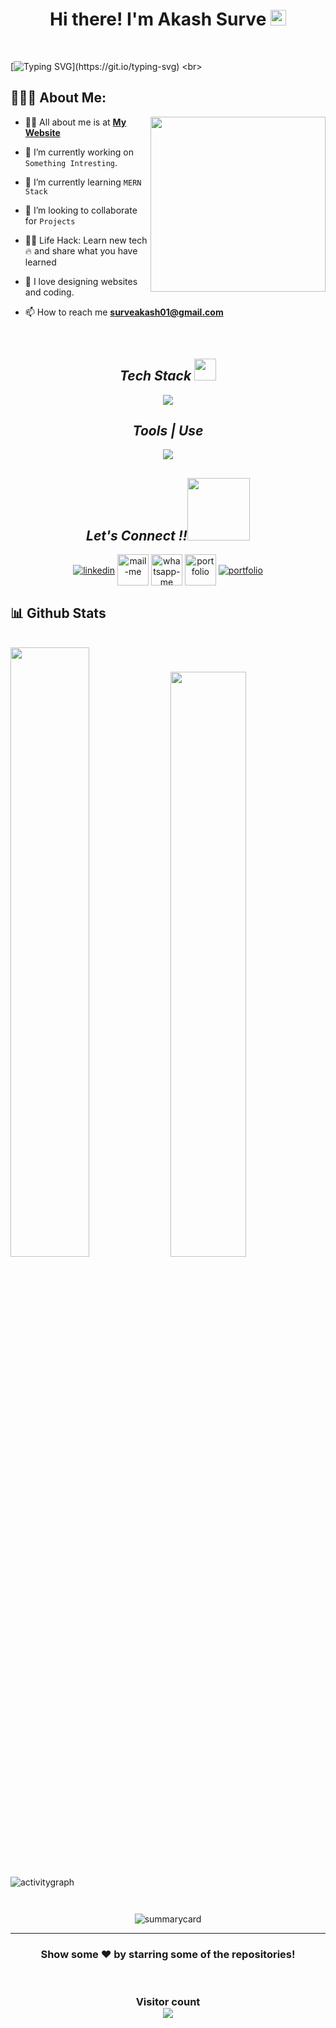 
<h1 align="center">Hi there! I'm Akash Surve <img src="https://media.giphy.com/media/hvRJCLFzcasrR4ia7z/giphy.gif" width="25px"> </h1>
 <br>
   
 [![Typing SVG](https://readme-typing-svg.herokuapp.com?font=comfortaa&color=016EEA&size=24&width=500&lines=Currently+Learning+Full-Stack+Web+Development;Open-Source+Developer;Nice+to+meet+you...)](https://git.io/typing-svg)
  <br>
   ## 👨🏻‍💻 About Me:

<img  src="https://akashsurve.web.app/static/media/about.aee0f771fbfc1e7b8fa8.png" height="280px" align="right" />

- 🙋‍♂️ All about me is at **[My Website](https://akashsurve2377.netlify.app/)**

- 🔭 I’m currently working on `Something Intresting`.

- 🌱 I’m currently learning `MERN Stack`

- 👯 I’m looking to collaborate for `Projects`

- 👨‍💻 Life Hack: Learn new tech :fire: and share what you have learned 

- 💓 I love designing websites and coding.

- 📫 How to reach me **surveakash01@gmail.com**

<br>


<h2 align="center"><i>Tech Stack <img src="https://camo.githubusercontent.com/beb64ff21c883e318e4f5db5231c2ba4175705bea1c9249e82a41ab375db4f75/68747470733a2f2f6d65646961322e67697068792e636f6d2f6d656469612f51737347456d706b79454f684243623765312f67697068792e6769663f6369643d656366303565343761306e336769316266716e74716d6f62386739616964316f796a327772336473336d67373030626c267269643d67697068792e676966" width="35"/></i></h2>
<p align="center">
  <a >
    <img src="https://skillicons.dev/icons?i=html,css,js,react,java,redux,bootstrap,express,jquery,materialui,mongodb,nodejs," />
  </a>
</p>


<!-- <img src="" alt="" /> -->
<h2 align="center"><i>Tools | Use</i></h2>
<p align="center">
  <a >
    <img src="https://skillicons.dev/icons?i=bash,codepen,firebase,git,github,heroku,netlify,powershell,vscode,visualstudio," />
  </a>
</p>


<h2 align="center"><i>Let's Connect !!<img src="https://raw.githubusercontent.com/ShahriarShafin/ShahriarShafin/main/Assets/handshake.gif" width="100" /></i></h2>

<p align="center">
  <a href="https://www.linkedin.com/in/akashsurve/" target="blank"><img align="center" src="https://skillicons.dev/icons?i=linkedin" alt="linkedin" /></a>
  <a title="surveakash01@gmail.com" href="mailto:surveakash01@gmail.com" target="blank"><img align="center"  src="https://cdn-icons-png.flaticon.com/128/888/888853.png"  width="50px"   alt="mail-me" /></a>
  <a href="https://wa.me/918668458742" target="blank"><img align="center" src="https://cdn-icons-png.flaticon.com/128/733/733585.png" width="50px"  alt="whatsapp-me" /></a>
  <a href="https://akashsurve2377.netlify.app/" target="_blank"><img align="center" src="https://cdn-icons.flaticon.com/png/128/3059/premium/3059997.png?token=exp=1660972921~hmac=b50f31d65122c24bb746142d2fc8008a"  width="50px" alt="portfolio" /></a>
    <a href="https://twitter.com/AkashSurve2377" target="_blank"><img align="center" src="https://skillicons.dev/icons?i=twitter"  alt="portfolio" /></a>
</p>


<h2>📊 Github Stats</h2>
<br/>

<div>
  <img width="50%"  src="https://github-readme-stats.vercel.app/api?username=Akash2377&show_icons=true&theme=dark" />
  <img width="49%"  src="https://github-readme-stats.vercel.app/api/top-langs/?username=Akash2377&layout=compact&theme=dark" />
</div>
 <br />
<img src="https://activity-graph.herokuapp.com/graph?username=Akash2377&theme=react-dark" alt="activitygraph" /> 
<br />
<p align="center"><img src="https://github-readme-streak-stats.herokuapp.com/?user=Akash2377&theme=dark" alt=""/></p>
<p align="center" ><img src="https://github-profile-trophy.vercel.app/?username=Akash2377&theme=vue" alt=""/> </p>
<p align="center"><img src="https://github-profile-summary-cards.vercel.app/api/cards/profile-details?username=Akash2377&theme=vue" alt="summarycard"/> </p>
<hr />
<h3 align="center">
 Show some ❤️ by starring some of the repositories!
</h3>
<br>
<h3 align="center"> 
  Visitor count <br>
  <img src="https://profile-counter.glitch.me/Akash2377/count.svg" />
</h3>




